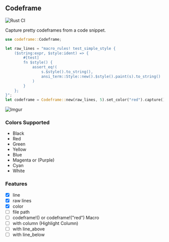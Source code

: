 ## Codeframe

![Rust CI](https://github.com/TheWebDevel/codeframe/workflows/Rust%20CI/badge.svg)

Capture pretty codeframes from a code snippet.

```rust
use codeframe::Codeframe;

let raw_lines = "macro_rules! test_simple_style {
    ($string:expr, $style:ident) => {
        #[test]
        fn $style() {
            assert_eq!(
                s.$style().to_string(),
                ansi_term::Style::new().$style().paint(s).to_string()
            )
        }
    };
}";
let codeframe = Codeframe::new(raw_lines, 5).set_color("red").capture();
```

![Imgur](https://i.imgur.com/vJzKeCr.png)

### Colors Supported

- Black
- Red
- Green
- Yellow
- Blue
- Magenta or (Purple)
- Cyan
- White

### Features

- [x] line
- [x] raw lines
- [x] color
- [ ] file path
- [ ] codeframe!() or codeframe!("red") Macro
- [ ] with column (Highlight Column)
- [ ] with line_above
- [ ] with line_below
